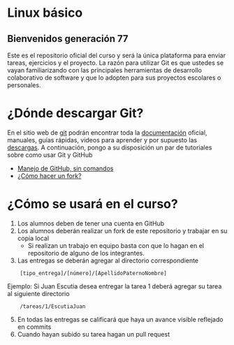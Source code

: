 # Linux básico

## Bienvenidos generación 77

Este es el repositorio oficial del curso y será la única plataforma para enviar tareas, ejercicios y el proyecto. La razón para utilizar Git es que ustedes se vayan familiarizando con las principales herramientas de desarrollo colaborativo de software y que lo adopten para sus proyectos escolares o personales.

# ¿Dónde descargar Git?
En el sitio web de [git](https://git-scm.com) podrán encontrar toda la [documentación](https://git-scm.com/doc) oficial, manuales, guías rápidas, videos para aprender y por supuesto las [descargas](https://git-scm.com/downloads). 
A continuación, pongo a su disposición un par de tutoriales sobre como usar Git y GitHub
- [Manejo de GitHub, sin comandos](https://guides.github.com/activities/hello-world/)
- [¿Cómo hacer un fork?](https://help.github.com/articles/fork-a-repo/)

# ¿Cómo se usará en el curso?
1. Los alumnos deben de tener una cuenta en GitHub
2. Los alumnos deberán realizar un fork de este repositorio y trabajar en su copia local
    - Si realizan un trabajo en equipo basta con que lo hagan en el repositorio de alguno de los integrantes.
3. Las entregas se deberán agregar al directorio correspondiente
```
    [tipo_entrega]/[número]/[ApellidoPaternoNombre]
```
Ejemplo: Si Juan Escutia desea entregar la tarea 1 deberá agregar su tarea al siguiente directorio
```
    /tareas/1/EscutiaJuan
```
5. En todas las entregas se calificará que haya un avance visible reflejado en commits
6. Cuando hayan subido su tarea hagan un pull request



